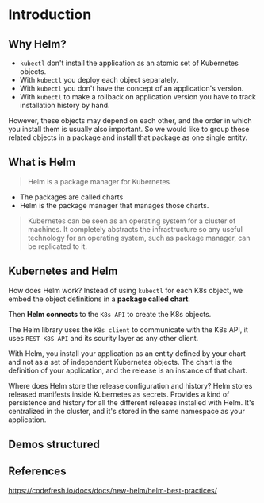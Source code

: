# Introduction

## Why Helm?

* `kubectl` don't install the application as an atomic set of Kubernetes objects.
* With `kubectl` you deploy each object separately.
* With `kubectl` you don't have the concept of an application's version.
* With `kubectl` to make a rollback on application version you have to track installation history by hand.

However, these objects may depend on each other, and the order in which you install them is usually also important. So we would like to group these related objects in a package and install that package as one single entity.

## What is Helm

> Helm is a package manager for Kubernetes

* The packages are called charts
* Helm is the package manager that manages those charts.

> Kubernetes can be seen as an operating system for a cluster of machines. It completely abstracts the infrastructure so any useful technology for an operating system, such as package manager, can be replicated to it.

## Kubernetes and Helm

How does Helm work? Instead of using `kubectl` for each K8s object, we embed the object definitions in a **package called chart**.

Then **Helm connects** to the `K8s API` to create the K8s objects.

The Helm library uses the `K8s client` to communicate with the K8s API, it uses `REST K8S API` and its scurity layer as any other client.

With Helm, you install your application as an entity defined by your chart and not as a set of independent Kubernetes objects. The chart is the definition of your application, and the release is an instance of that chart.

Where does Helm store the release configuration and history? Helm stores released manifests inside Kubernetes as secrets. Provides a kind of persistence and history for all the different releases installed with Helm. It's centralized in the cluster, and it's stored in the same namespace as your application. 

## Demos structured

## References

https://codefresh.io/docs/docs/new-helm/helm-best-practices/